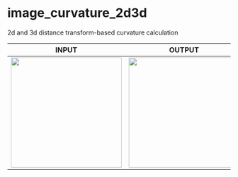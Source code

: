# image_curvature_2d3d
2d and 3d distance transform-based curvature calculation<br/>

| INPUT | OUTPUT |
| ------------- | ------------- |
| <img src="https://github.com/BoguslawObara/image_curvature_2d3d/blob/main/im/macular_hole_2d.png" width="250">  | <img src="https://github.com/BoguslawObara/image_curvature_2d3d/blob/main/im/macular_hole_curve_2d.png" width="250"> |
